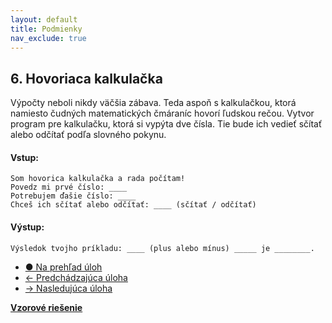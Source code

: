 ```yaml
---
layout: default
title: Podmienky
nav_exclude: true
---
```


## 6. Hovoriaca kalkulačka
Výpočty neboli nikdy väčšia zábava. Teda aspoň s kalkulačkou, ktorá namiesto čudných matematických čmáraníc hovorí ľudskou rečou. Vytvor program pre kalkulačku, ktorá si vypýta dve čísla. Tie bude ich vedieť sčítať alebo odčítať podľa slovného pokynu.

#### Vstup:
```
Som hovorica kalkulačka a rada počítam!
Povedz mi prvé číslo: ____
Potrebujem ďašie číslo: ____
Chceš ich sčítať alebo odčítať: ____ (sčítať / odčítať)
```

#### Výstup:
```
Výsledok tvojho príkladu: ____ (plus alebo mínus) _____ je ________.
```

- [&#9679; Na prehľad úloh](/zbierka-uloh.html)
- [&larr; Predchádzajúca úloha](/coding/beginner/2-chapter/5.html)
- [&rarr; Nasledujúca úloha](/coding/beginner/2-chapter/7.html)

[**Vzorové riešenie**](/coding/beginner/2-chapter/6-solve.html)

